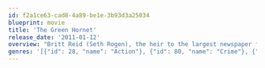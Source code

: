 ```yaml
---
id: f2a1ce63-cad8-4a89-be1e-3b93d3a25034
blueprint: movie
title: 'The Green Hornet'
release_date: '2011-01-12'
overview: "Britt Reid (Seth Rogen), the heir to the largest newspaper fortune in Los Angeles, is a spoiled playboy who has been, thus far, happy to lead an aimless life. After his father (Tom Wilkinson) dies, Britt meets Kato (Jay Chou), a resourceful company employee. Realizing that they have the talent and resources to make something of their lives, Britt and Kato join forces as costumed crime-fighters to bring down the city's most-powerful criminal, Chudnofsky (Christoph Waltz)."
genres: '[{"id": 28, "name": "Action"}, {"id": 80, "name": "Crime"}, {"id": 35, "name": "Comedy"}]'
---
```


